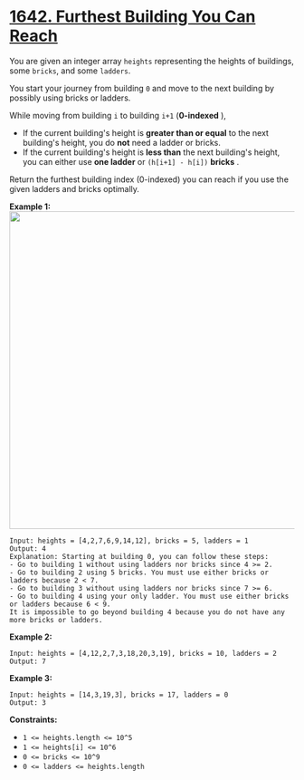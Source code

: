 # [1642. Furthest Building You Can Reach](https://leetcode.com/problems/furthest-building-you-can-reach/description/?envType=daily-question&envId=2024-02-17)

You are given an integer array `heights` representing the heights of buildings, some `bricks`, and some `ladders`.

You start your journey from building `0` and move to the next building by possibly using bricks or ladders.

While moving from building `i` to building `i+1` (**0-indexed** ),

-   If the current building's height is **greater than or equal** to the next building's height, you do **not** need a ladder or bricks.
-   If the current building's height is <b>less than</b> the next building's height, you can either use **one ladder** or `(h[i+1] - h[i])` **bricks** .

Return the furthest building index (0-indexed) you can reach if you use the given ladders and bricks optimally.

**Example 1:**
<img alt="" src="https://assets.leetcode.com/uploads/2020/10/27/q4.gif" style="width: 562px; height: 561px;">

```
Input: heights = [4,2,7,6,9,14,12], bricks = 5, ladders = 1
Output: 4
Explanation: Starting at building 0, you can follow these steps:
- Go to building 1 without using ladders nor bricks since 4 >= 2.
- Go to building 2 using 5 bricks. You must use either bricks or ladders because 2 < 7.
- Go to building 3 without using ladders nor bricks since 7 >= 6.
- Go to building 4 using your only ladder. You must use either bricks or ladders because 6 < 9.
It is impossible to go beyond building 4 because you do not have any more bricks or ladders.
```

**Example 2:**

```
Input: heights = [4,12,2,7,3,18,20,3,19], bricks = 10, ladders = 2
Output: 7
```

**Example 3:**

```
Input: heights = [14,3,19,3], bricks = 17, ladders = 0
Output: 3
```

**Constraints:**

-   `1 <= heights.length <= 10^5`
-   `1 <= heights[i] <= 10^6`
-   `0 <= bricks <= 10^9`
-   `0 <= ladders <= heights.length`
